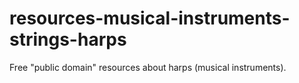 # resources-musical-instruments-strings-harps
Free "public domain" resources about harps (musical instruments).
